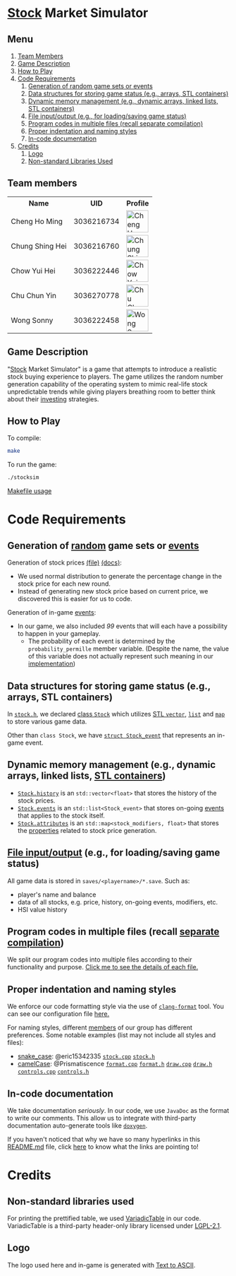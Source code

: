 # [Stock](https://eric15342335.github.io/comp2113-engg1340-group-project/classStock.html) Market Simulator

## Menu

1. [Team Members](#team-members)
2. [Game Description](#game-description)
3. [How to Play](#how-to-play)
4. [Code Requirements](#code-requirements)
   1. [Generation of random game sets or events](#generation-of-random-game-sets-or-events)
   2. [Data structures for storing game status (e.g., arrays, STL containers)](#data-structures-for-storing-game-status-eg-arrays-STL-containers)
   3. [Dynamic memory management (e.g., dynamic arrays, linked lists, STL containers)](#dynamic-memory-management-eg-dynamic-arrays-linked-lists-stl-containers)
   4. [File input/output (e.g., for loading/saving game status)](#file-input-output-eg-for-loading-saving-game-status)
   5. [Program codes in multiple files (recall separate compilation)](#program-codes-in-multiple-files-recall-separate-compilation)
   6. [Proper indentation and naming styles](#proper-indentation-and-naming-styles)
   7. [In-code documentation](#in-code-documentation)
5. [Credits](#credits)
   1. [Logo](#logo)
   2. [Non-standard Libraries Used](#non-standard-libraries-used)

## Team members

<!-- markdownlint-disable MD033 -->

<table>
    <tbody>
        <tr>
            <th>Name</th>
            <th>UID</th>
            <th>Profile</th>
        </tr>
        <tr>
            <td>Cheng Ho Ming</td>
            <td>3036216734</td>
            <td><a href="https://github.com/eric15342335"><img src="https://avatars.githubusercontent.com/u/70310617" alt="Cheng Ho Ming" width=50></a></td>
        </tr>
        <tr>
            <td>Chung Shing Hei</td>
            <td>3036216760</td>
            <td><a href="https://github.com/MaxChungsh"><img src="https://avatars.githubusercontent.com/u/70740754" alt="Chung Shing Hei" width=50></a></td>
        </tr>
        <tr>
            <td>Chow Yui Hei</td>
            <td>3036222446</td>
            <td><a href="https://github.com/Prismatiscence"><img src="https://avatars.githubusercontent.com/u/56928422" alt="Chow Yui Hei" width=50></a></td>
        </tr>
        <tr>
            <td>Chu Chun Yin</td>
            <td>3036270778</td>
            <td><a href="https://github.com/84ds84d8s"><img src="https://avatars.githubusercontent.com/u/129842660" alt="Chu Chun Yin" width=50></a></td>
        </tr>
        <tr>
            <td>Wong Sonny</td>
            <td>3036222458</td>
            <td><a href="https://github.com/comet13579"><img src="https://avatars.githubusercontent.com/u/67854955" alt="Wong Sonny" width=50></a></td>
        </tr>
    </tbody>
</table>

<!-- markdownlint-enable MD033-->

## Game Description

"[Stock]((https://eric15342335.github.io/comp2113-engg1340-group-project/classStock.html)) Market Simulator" is a game that attempts to introduce a realistic
stock buying experience to players. The game utilizes the random number generation
capability of the operating system to mimic real-life stock unpredictable trends while
giving players breathing room to better think about their [investing](https://en.wikipedia.org/wiki/Investment) strategies.

## How to Play

To compile:
```bash
make
```
To run the game:
```bash
./stocksim
```
[Makefile usage](./Makefile)

# Code Requirements

## Generation of [random](./random_price.cpp) game sets or [events](https://eric15342335.github.io/comp2113-engg1340-group-project/events_8h.html)

Generation of stock prices [(file)](./random_price.cpp) [(docs)](https://eric15342335.github.io/comp2113-engg1340-group-project/random__price_8cpp.html):
- We used normal distribution to generate the percentage change in the stock price for each new round.
- Instead of generating new stock price based on current price, we discovered this is easier for us to code.

Generation of in-game [events](https://eric15342335.github.io/comp2113-engg1340-group-project/events_8h.html):
- In our game, we also included *_99_* events that will each have a possibility to happen in your gameplay.
  - The probability of each event is determined by the `probability_permille` member variable. (Despite the name, the value of this variable does not actually represent such meaning in our [implementation](https://eric15342335.github.io/comp2113-engg1340-group-project/events_8cpp.html#a24cd47ec3d81ef215901b99cbe434829))

## Data structures for storing game status (e.g., arrays, STL containers)

In [`stock.h`](./stock.h), we declared [class `Stock`](https://eric15342335.github.io/comp2113-engg1340-group-project/classStock.html) which utilizes [STL `vector`](https://en.cppreference.com/w/cpp/container/vector), [`list`](https://en.cppreference.com/w/cpp/container/list) and [`map`](https://en.cppreference.com/w/cpp/container/map) to store various game data.

Other than `class Stock`, we have [`struct Stock_event`](https://eric15342335.github.io/comp2113-engg1340-group-project/structStock__event.html) that represents an in-game event.

## Dynamic memory management (e.g., dynamic arrays, linked lists, [STL containers](https://en.cppreference.com/w/cpp/container))

- [`Stock.history`](https://eric15342335.github.io/comp2113-engg1340-group-project/random__price_8cpp.html) is an `std::vector<float>` that stores the history of the stock prices.
- [`Stock.events`](https://eric15342335.github.io/comp2113-engg1340-group-project/random__price_8cpp.html) is an `std::list<Stock_event>` that stores on-going [events]((https://eric15342335.github.io/comp2113-engg1340-group-project/events_8h.html)) that applies to the stock itself.
- [`Stock.attributes`](https://eric15342335.github.io/comp2113-engg1340-group-project/classStock.html#a5f6748d37037cc65608d15cc83b09bf2) is an `std::map<stock_modifiers, float>` that stores the [properties](https://eric15342335.github.io/comp2113-engg1340-group-project/events_8h.html#a185fb61c0dff5e2a9b6c147a261736ee) related to stock price generation.

## [File input/output](./file_io.cpp) (e.g., for loading/saving game status)

All game data is stored in `saves/<playername>/*.save`. Such as:
- player's name and balance
- data of all stocks, e.g. price, history, on-going events, modifiers, etc.
- HSI value history

## Program codes in multiple files (recall [separate compilation](./Makefile))

We split our program codes into multiple files according to their functionality and purpose.
[Click me to see the details of each file.](https://eric15342335.github.io/comp2113-engg1340-group-project/files.html)

## Proper indentation and naming styles

We enforce our code formatting style via the use of [`clang-format`](https://clang.llvm.org/docs/ClangFormat.html) tool. You can see our configuration file [here.](./.clang-format)

For naming styles, different [members](#team-members) of our group has different preferences.
Some notable examples (list may not include all styles and files):
- [snake_case](https://en.wikipedia.org/wiki/Snake_case): @eric15342335 [`stock.cpp`](./stock.cpp) [`stock.h`](./stock.h)
- [camelCase](https://en.wikipedia.org/wiki/Camel_case): @Prismatiscence [`format.cpp`](./format.cpp) [`format.h`](./format.h)
 [`draw.cpp`](./draw.cpp) [`draw.h`](./draw.h) [`controls.cpp`](./controls.cpp) [`controls.h`](./controls.h)

## In-code documentation

We take documentation _seriously_. In our code, we use `JavaDoc` as the format to write our comments. This allow us to integrate with third-party documentation auto-generate tools like [`doxygen`](https://www.doxygen.nl/).

If you haven't noticed that why we have so many hyperlinks in this [README.md](./README.md) file, click [here](https://eric15342335.github.io/comp2113-engg1340-group-project/) to know what the links are pointing to!

# Credits

## Non-standard libraries used

For printing the prettified table, we used [VariadicTable](./nonstdlibs/README.md) in our code. VariadicTable is a third-party header-only library licensed
under [LGPL-2.1](./nonstdlibs/LICENSE.VariadicTable.md).

## Logo

The logo used here and in-game is generated with [Text to ASCII](https://www.asciiart.eu/text-to-ascii-art).

